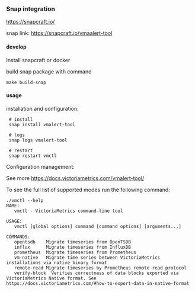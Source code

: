 ### Snap integration

<https://snapcraft.io/>

snap link: <https://snapcraft.io/vmaalert-tool>

#### develop

Install snapcraft or docker

build snap package with command

 ```console
make build-snap
```
#### usage

installation and configuration:

```console
 # install
 snap install vmalert-tool

 # logs
 snap logs vmalert-tool

 # restart
 snap restart vmctl
```

Configuration management:

See more https://docs.victoriametrics.com/vmalert-tool/

To see the full list of supported modes run the following command:

```console
./vmctl --help
NAME:
   vmctl - VictoriaMetrics command-line tool

USAGE:
   vmctl [global options] command [command options] [arguments...]

COMMANDS:
   opentsdb    Migrate timeseries from OpenTSDB
   influx      Migrate timeseries from InfluxDB
   prometheus  Migrate timeseries from Prometheus
   vm-native   Migrate time series between VictoriaMetrics installations via native binary format
   remote-read Migrate timeseries by Prometheus remote read protocol
   verify-block  Verifies correctness of data blocks exported via VictoriaMetrics Native format. See https://docs.victoriametrics.com/#how-to-export-data-in-native-format
```